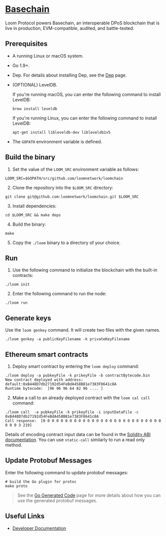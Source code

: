 # [Basechain](https://loomx.io)

Loom Protocol powers Basechain, an interoperable DPoS blockchain that is live in production, EVM-compatible, audited, and battle-tested.


## Prerequisites

* A running Linux or macOS system.
* Go 1.9+.
* Dep. For details about installing Dep, see the [Dep](https://github.com/golang/dep) page.
* (OPTIONAL) LevelDB.

  If you're running macOS, you can enter the following command to install LevelDB:

  ```shell
  brew install leveldb
  ```

  If you're running Linux, you can enter the following command to install LevelDB:

  ```shell
  apt-get install libleveldb-dev libleveldb1v5
  ```

* The `GOPATH` environment variable is defined.


## Build the binary

1. Set the value of the `LOOM_SRC` environment variable as follows:

  ```shell
  LOOM_SRC=$GOPATH/src/github.com/loomnetwork/loomchain
  ```
2. Clone the repository into the `$LOOM_SRC` directory:

  ```shell
  git clone git@github.com:loomnetwork/loomchain.git $LOOM_SRC
  ```

3. Install dependencies:

  ```shell
  cd $LOOM_SRC && make deps
  ```
4. Build the binary:

  ```shell
  make
  ```

5. Copy the `./loom` binary to a directory of your choice.


## Run

1. Use the following command to initialize the blockchain with the built-in contracts:

  ```shell
  ./loom init
  ```

2. Enter the following command to run the node:

  ```shell
  ./loom run
  ```

## Generate keys

Use the `loom genkey` command. It will create two files with the given names.

```shell
./loom genkey -a publicKeyFilename -k privateKeyFilename
```

## Ethereum smart contracts

1. Deploy smart contract by entering the `loom deploy` command:

  ```shell
  ./loom deploy -a pubkeyFile -k prikeyFile -b contractBytecode.bin
  New contract deployed with address:  default:0xB448D7db27192d54FeBdA458B81e7383F8641c8A
  Runtime bytecode:  [96 96 96 64 82 96 .... ]
  ```

2. Make a call to an already deployed contract with the `loom cal call` command:
```
./loom call  -a pubkeyFile -k prikeyFile -i inputDataFile -c 0xB448D7db27192d54FeBdA458B81e7383F8641c8A
Call response:  [0 0 0 0 0 0 0 0 0 0 0 0 0 0 0 0 0 0 0 0 0 0 0 0 0 0 0 0 0 0 3 219]
```

Details of encoding contract input data can be found in the [Solidity ABI documentation](https://solidity.readthedocs.io/en/develop/abi-spec.html).
You can use `static-call` similarly to run a read only method.

## Update Protobuf Messages

Enter the following command to update protobuf messages:

```shell
# build the Go plugin for protoc
make proto
```

> See the [Go Generated Code](https://developers.google.com/protocol-buffers/docs/reference/go-generated) page for more details about how you can use the generated protobuf messages.

## Useful Links

* [Developer Documentation](https://loomx.io/developers/)